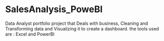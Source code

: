 # SalesAnalysis_PoweBI
Data Analyst portfolio project that Deals with business, Cleaning and Transforming data and Visualizing it to create a dashboard. the tools used are : Excel and PowerBI

